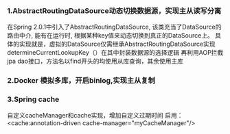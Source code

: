 ### 1.AbstractRoutingDataSource动态切换数据源，实现主从读写分离
在Spring 2.0.1中引入了AbstractRoutingDataSource, 该类充当了DataSource的路由中介, 能有在运行时, 根据某种key值来动态切换到真正的DataSource上。
具体的实现就是，虚拟的DataSource仅需继承AbstractRoutingDataSource实现determineCurrentLookupKey（）在其中封装数据源的选择逻辑
再利用AOP拦截jpa dao接口，方法名以find开头的均使用从库查询，其余使用主库
### 2.Docker 模拟多库，开启binlog,实现主从复制
### 3.Spring cache
自定义cacheManager和cache实现，增加自定义过期时间
启用：<cache:annotation-driven cache-manager="myCacheManager"/>